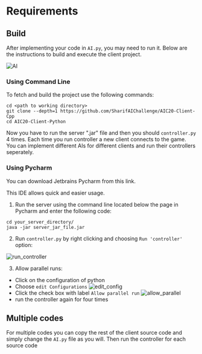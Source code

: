 # Requirements 

## Build

After implementing your code in `AI.py`, you may need to run it. 
Below are the instructions to build and execute the client project.

![AI](http://s7.picofile.com/file/8388348218/AI.JPG)

### Using Command Line

To fetch and build the project use the following commands:

```
cd <path to working directory>
git clone --depth=1 https://github.com/SharifAIChallenge/AIC20-Client-Cpp
cd AIC20-Client-Python
```

Now you have to run the server ".jar" file and then you should `controller.py` 4 times. Each time you run controller a new client connects to the game. You can implement different AIs for different clients and run their controllers seperately.

### Using Pycharm

You can download Jetbrains Pycharm from this link.

This IDE allows quick and easier usage.

1) Run the server using the command line located below the page in Pycharm and enter the following code:
```
cd your_server_directory/
java -jar server_jar_file.jar
```

2) Run `controller.py` by right clicking and choosing `Run 'controller'` option:

![run_controller](http://s6.picofile.com/file/8388348318/Run_controller.JPG)

3) Allow parallel runs: 
* Click on the configuration of python
* Choose `edit Configurations`
![edit_config](http://s7.picofile.com/file/8388348276/edit_configuration.JPG)
* Click the check box with label `Allow parallel run`
![allow_parallel](http://s7.picofile.com/file/8388348250/allow_parallel.JPG)
* run the controller again for four times

## Multiple codes

For multiple codes you can copy the rest of the client source code and simply change the `AI.py` file as you will. Then run the controller for each source code

